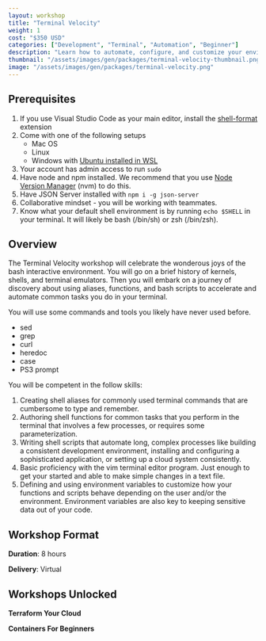 ```yaml
---
layout: workshop
title: "Terminal Velocity"
weight: 1
cost: "$350 USD"
categories: ["Development", "Terminal", "Automation", "Beginner"]
description: "Learn how to automate, configure, and customize your environment and applications with shell scripts."
thumbnail: "/assets/images/gen/packages/terminal-velocity-thumbnail.png"
image: "/assets/images/gen/packages/terminal-velocity.png"
---
```


## Prerequisites

1. If you use Visual Studio Code as your main editor, install the [shell-format](https://marketplace.visualstudio.com/items?itemName=foxundermoon.shell-format) extension
2. Come with one of the following setups
	* Mac OS
	* Linux
	* Windows with [Ubuntu installed in WSL](https://learn.microsoft.com/en-us/windows/wsl/install)
3. Your account has admin access to run `sudo`
4. Have node and npm installed. We recommend that you use [Node Version Manager](https://github.com/nvm-sh/nvm#installing-and-updating) (nvm) to do this.
5. Have JSON Server installed with `npm i -g json-server`
6. Collaborative mindset - you will be working with teammates.
7. Know what your default shell environment is by running `echo $SHELL` in your terminal. It will likely be bash (/bin/sh) or zsh (/bin/zsh).

## Overview

The Terminal Velocity workshop will celebrate the wonderous joys of the bash interactive environment. You will go on a brief history of kernels, shells, and terminal emulators. Then you will embark on a journey of discovery about using aliases, functions, and bash scripts to accelerate and automate common tasks you do in your terminal.

You will use some commands and tools you likely have never used before.

* sed
* grep
* curl
* heredoc
* case
* PS3 prompt

You will be competent in the follow skills:

1.  Creating shell aliases for commonly used terminal commands that are cumbersome to type and remember.
2.  Authoring shell functions for common tasks that you perform in the terminal that involves a few processes, or requires some parameterization.
3.  Writing shell scripts that automate long, complex processes like building a consistent development environment, installing and configuring a sophisticated application, or setting up a cloud system consistently.
4.  Basic proficiency with the vim terminal editor program. Just enough to get your started and able to make simple changes in a text file.
5. Defining and using environment variables to customize how your functions and scripts behave depending on the user and/or the environment. Environment variables are also key to keeping sensitive data out of your code.

## Workshop Format

**Duration**: 8 hours

**Delivery**: Virtual


## Workshops Unlocked

**Terraform Your Cloud**

**Containers For Beginners**
